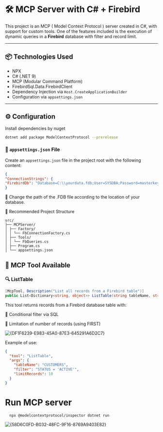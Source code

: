 # 🛠️ MCP Server with C# + Firebird

This project is an MCP ( Model Context Protocol ) server created in C#, with support for custom tools. One of the features included is the execution of dynamic queries in a **Firebird** database with filter and record limit.

---

## 📦 Technologies Used
- NPX 
- C# (.NET 9)
- MCP (Modular Command Platform)
- FirebirdSql.Data.FirebirdClient
- Dependency Injection via `Host.CreateApplicationBuilder`
- Configuration via `appsettings.json`

---

## ⚙️ Configuration
Install dependencies by nuget
``` bash
dotnet add package ModelContextProtocol --prerelease
```

### 🔧 `appsettings.json` File

Create an `appsettings.json` file in the project root with the following content:

```json
{
"ConnectionStrings": {
"FirebirdDb": "Database=C:\\yourdata.fdb;User=SYSDBA;Password=masterkey;Dialect=3;Charset=NONE;" }
}
```
📝 Change the path of the .FDB file according to the location of your database.

📂 Recommended Project Structure
```
src/
├── MCPServer/
│ ├── Factory/
│ │ └── FbConnectionFactory.cs
│ ├── Tools/
│ │ └── FbQueries.cs
│ ├── Program.cs
│ └── appsettings.json

```
## 🧩 MCP Tool Available
### 🔍 ListTable
```csharp
[McpTool, Description("List all records from a Firebird table")]
public List<Dictionary<string, object>> ListTable(string tableName, string filter = "", int limitRecords = 0)
```
This tool returns records from a Firebird database table with:

🔎 Conditional filter via SQL

🔢 Limitation of number of records (using FIRST)

![{DF1F6239-E983-45A0-87E3-645291A6D2C7}](https://github.com/user-attachments/assets/f15110b0-28f4-412c-8280-062e7cd1cf85)

Example of use:
```json
{
  "tool": "ListTable",
  "args": {
    "tableName": "CUSTOMERS",
    "filter": "STATUS = 'ACTIVE'",
    "limitRecords": 10
  }
}
```
# Run MCP server

```bash
  npx @modelcontextprotocol/inspector dotnet run
```
![{58D6C0FD-B032-48FC-9F16-8769A9403E82}](https://github.com/user-attachments/assets/4a2b3fd4-9f91-46c2-99f3-e387fc8b42e7)
